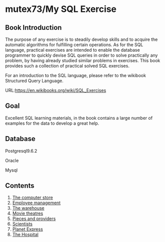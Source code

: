 # mutex73/My SQL Exercise

## Book Introduction

The purpose of any exercise is to steadily develop skills and to acquire the automatic algorithms for fulfilling certain operations. As for the SQL language, practical exercises are intended to enable the database programmer to quickly devise SQL queries in order to solve practically any problem, by having already studied similar problems in exercises. This book provides such a collection of practical solved SQL exercises.

For an introduction to the SQL language, please refer to the wikibook Structured Query Language.

URL:https://en.wikibooks.org/wiki/SQL_Exercises

## Goal

Excellent SQL learning materials, in the book contains a large number of examples for the data to develop a great help.

## Database

Postgresql9.6.2

Oracle

Mysql

## Contents

1. [The computer store](01.The%20computer%20store/README.md)
2. [Employee management](02.Employee%20management/README.md)
3. [The warehouse](03.The%20warehouse/README.md)
4. [Movie theatres](04.Movie%20theatres/README.md)
5. [Pieces and providers](05.Pieces%20and%20providers/README.md)
6. [Scientists](06.Scientists/README.md)
7. [Planet Express](07.Planet%20Express/README.md)
8. [The Hospital](08.The%20Hospital/README.md)
